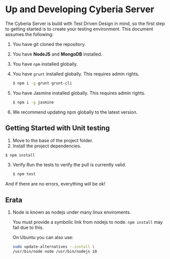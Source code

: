 # Up and Developing Cyberia Server

The Cyberia Server is build with Test Driven Design in mind, so the first step to getting started is to create your testing environment. This document assumes the following:

1. You have git cloned the repository.
2. You have **NodeJS** and **MongoDB** installed.
3. You have `npm` installed globally.
4. You have `grunt` installed globally. This requires admin rights.

    ```sh
    $ npm i -g grunt grunt-cli
    ```
    
5. You have Jasmine installed globally. This requires admin rights.

    ```sh
    $ npm i -g jasmine
    ```
    
6. We recommend updating npm globally to the latest version.


## Getting Started with Unit testing

1. Move to the base of the project folder.
2. Install the project dependencies.

  ```sh
  $ npm install
  ```
  
3. Verify Run the tests to verify the pull is currently valid.
    
	```sh
	$ npm test
	```
    
And if there are no errors, everything will be ok!
    
## Erata
1. Node is known as nodejs under many linux enviroments. 

    You must provide a symbolic link from nodejs to node. `npm install` may fail due to this.
     
    On Ubuntu you can also use:
    
    ```sh
    sudo update-alternatives --install \
    /usr/bin/node node /usr/bin/nodejs 10
    ```
